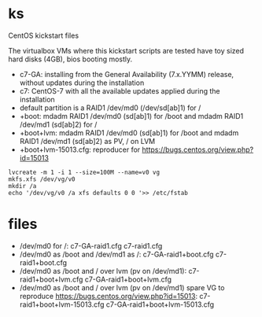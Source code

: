 # ks
CentOS kickstart files

The virtualbox VMs where this kickstart scripts are tested have toy sized hard disks (4GB), bios booting mostly.

- c7-GA: installing from the General Availability (7.x.YYMM) release, without updates during the installation
- c7: CentOS-7 with all the available updates applied during the installation
- default partition is a RAID1 /dev/md0 (/dev/sd[ab]1) for /
- +boot: mdadm RAID1 /dev/md0 (sd[ab]1) for /boot and mdadm RAID1 /dev/md1 (sd[ab]2) for /
- +boot+lvm: mdadm RAID1 /dev/md0 (sd[ab]1) for /boot and mdadm RAID1 /dev/md1 (sd[ab]2) as PV, / on LVM
- +boot+lvm-15013.cfg: reproducer for https://bugs.centos.org/view.php?id=15013
```
lvcreate -m 1 -i 1 --size=100M --name=v0 vg
mkfs.xfs /dev/vg/v0
mkdir /a
echo '/dev/vg/v0 /a xfs defaults 0 0 '>> /etc/fstab
```
# files
- /dev/md0 for /: c7-GA-raid1.cfg c7-raid1.cfg
- /dev/md0 as /boot and /dev/md1 as /: c7-GA-raid1+boot.cfg c7-raid1+boot.cfg
- /dev/md0 as /boot and / over lvm (pv on /dev/md1):  c7-raid1+boot+lvm.cfg c7-GA-raid1+boot+lvm.cfg
- /dev/md0 as /boot and / over lvm (pv on /dev/md1) spare VG to reproduce https://bugs.centos.org/view.php?id=15013:  c7-raid1+boot+lvm-15013.cfg c7-GA-raid1+boot+lvm-15013.cfg

